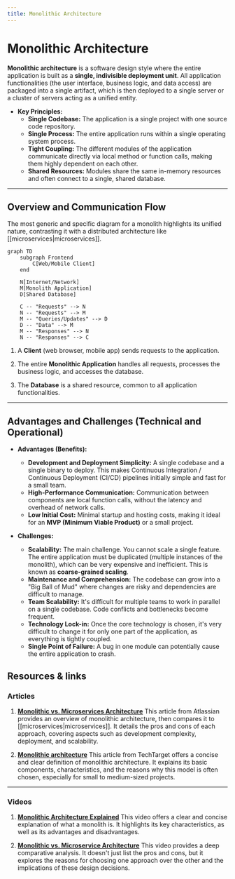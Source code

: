 ```yaml
---
title: Monolithic Architecture
---
```

# Monolithic Architecture

**Monolithic architecture** is a software design style where the entire application is built as a **single, indivisible deployment unit**. All application functionalities (the user interface, business logic, and data access) are packaged into a single artifact, which is then deployed to a single server or a cluster of servers acting as a unified entity.

* **Key Principles:**
    * **Single Codebase:** The application is a single project with one source code repository.
    * **Single Process:** The entire application runs within a single operating system process.
    * **Tight Coupling:** The different modules of the application communicate directly via local method or function calls, making them highly dependent on each other.
    * **Shared Resources:** Modules share the same in-memory resources and often connect to a single, shared database.

---

## Overview and Communication Flow

The most generic and specific diagram for a monolith highlights its unified nature, contrasting it with a distributed architecture like [[microservices|microservices]].

```mermaid
graph TD
    subgraph Frontend
        C[Web/Mobile Client]
    end

    N[Internet/Network]
    M[Monolith Application]
    D[Shared Database]

    C -- "Requests" --> N
    N -- "Requests" --> M
    M -- "Queries/Updates" --> D
    D -- "Data" --> M
    M -- "Responses" --> N
    N -- "Responses" --> C
```

1. A **Client** (web browser, mobile app) sends requests to the application.

2. The entire **Monolithic Application** handles all requests, processes the business logic, and accesses the database.

3. The **Database** is a shared resource, common to all application functionalities.

---

## Advantages and Challenges (Technical and Operational)

* **Advantages (Benefits):**
    * **Development and Deployment Simplicity:** A single codebase and a single binary to deploy. This makes Continuous Integration / Continuous Deployment (CI/CD) pipelines initially simple and fast for a small team.
    * **High-Performance Communication:** Communication between components are local function calls, without the latency and overhead of network calls.
    * **Low Initial Cost:** Minimal startup and hosting costs, making it ideal for an **MVP (Minimum Viable Product)** or a small project.

* **Challenges:**
    * **Scalability:** The main challenge. You cannot scale a single feature. The entire application must be duplicated (multiple instances of the monolith), which can be very expensive and inefficient. This is known as **coarse-grained scaling**.
    * **Maintenance and Comprehension:** The codebase can grow into a "Big Ball of Mud" where changes are risky and dependencies are difficult to manage.
    * **Team Scalability:** It's difficult for multiple teams to work in parallel on a single codebase. Code conflicts and bottlenecks become frequent.
    * **Technology Lock-in:** Once the core technology is chosen, it's very difficult to change it for only one part of the application, as everything is tightly coupled.
    * **Single Point of Failure:** A bug in one module can potentially cause the entire application to crash.

## **Resources & links**

### **Articles**

1.  **[Monolithic vs. Microservices Architecture](https://www.atlassian.com/microservices/microservices-architecture/microservices-vs-monolith)**
    This article from Atlassian provides an overview of monolithic architecture, then compares it to [[microservices|microservices]]. It details the pros and cons of each approach, covering aspects such as development complexity, deployment, and scalability.

2.  **[Monolithic architecture](https://www.techtarget.com/whatis/definition/monolithic-architecture)**
    This article from TechTarget offers a concise and clear definition of monolithic architecture. It explains its basic components, characteristics, and the reasons why this model is often chosen, especially for small to medium-sized projects.

---

### **Videos**

1.  **[Monolithic Architecture Explained](https://www.youtube.com/watch?v=WffbSw-I-iU&list=PLdsOZAx8I5umhnn5LLTNJbFgwA3xbycar&index=52&pp=iAQB)**
    This video offers a clear and concise explanation of what a monolith is. It highlights its key characteristics, as well as its advantages and disadvantages.

2.  **[Monolithic vs. Microservice Architecture](https://www.youtube.com/watch?v=_07NtoK-Kns)**
    This video provides a deep comparative analysis. It doesn't just list the pros and cons, but it explores the reasons for choosing one approach over the other and the implications of these design decisions.